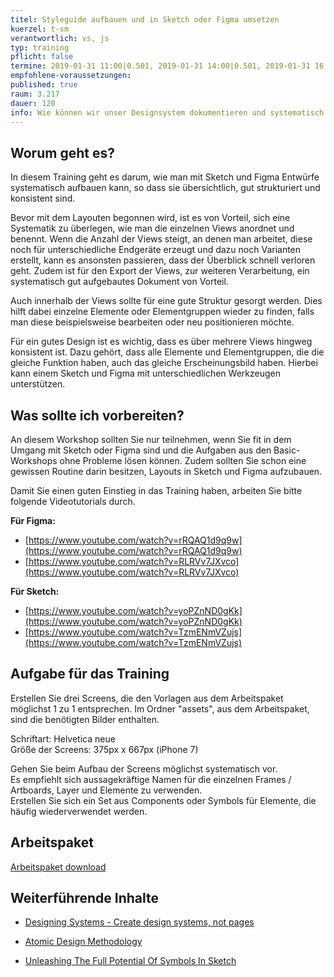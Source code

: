 ```yaml
---
titel: Styleguide aufbauen und in Sketch oder Figma umsetzen
kuerzel: t-sm
verantwortlich: vs, js
typ: training
pflicht: false
termine: 2019-01-31 11:00|0.501, 2019-01-31 14:00|0.501, 2019-01-31 16:00|0.501
empfohlene-voraussetzungen:
published: true
raum: 3.217
dauer: 120
info: Wie können wir unser Designsystem dokumentieren und systematisch in Sketch oder Figma abbilden?
---
```

## Worum geht es?
In diesem Training geht es darum, wie man mit Sketch und Figma Entwürfe systematisch aufbauen kann, so dass sie übersichtlich, gut strukturiert und konsistent sind.

Bevor mit dem Layouten begonnen wird, ist es von Vorteil, sich eine Systematik zu überlegen, wie man die einzelnen Views anordnet und benennt. Wenn die Anzahl der Views steigt, an denen man arbeitet, diese noch für unterschiedliche Endgeräte erzeugt und dazu noch Varianten erstellt, kann es ansonsten passieren, dass der Überblick schnell verloren geht. Zudem ist für den Export der Views, zur weiteren Verarbeitung, ein systematisch gut aufgebautes Dokument von Vorteil.

Auch innerhalb der Views sollte für eine gute Struktur gesorgt werden. Dies hilft dabei einzelne Elemente oder Elementgruppen wieder zu finden, falls man diese beispielsweise bearbeiten oder neu positionieren möchte.

Für ein gutes Design ist es wichtig, dass es über mehrere Views hingweg konsistent ist. Dazu gehört, dass alle Elemente und Elementgruppen, die die gleiche Funktion haben, auch das gleiche Erscheinungsbild haben. Hierbei kann einem Sketch und Figma mit unterschiedlichen Werkzeugen unterstützen.

## Was sollte ich vorbereiten?

An diesem Workshop sollten Sie nur teilnehmen, wenn Sie fit in dem Umgang mit Sketch oder Figma sind und die Aufgaben aus den Basic-Workshops ohne Probleme lösen können. Zudem sollten Sie schon eine gewissen Routine darin besitzen, Layouts in Sketch und Figma aufzubauen.

Damit Sie einen guten Einstieg in das Training haben, arbeiten Sie bitte folgende Videotutorials durch.

**Für Figma:**

* [https://www.youtube.com/watch?v=rRQAQ1d9q9w](https://www.youtube.com/watch?v=rRQAQ1d9q9w)
* [https://www.youtube.com/watch?v=RLRVv7JXvco](https://www.youtube.com/watch?v=RLRVv7JXvco)



**Für Sketch:**

* [https://www.youtube.com/watch?v=yoPZnND0gKk](https://www.youtube.com/watch?v=yoPZnND0gKk)
* [https://www.youtube.com/watch?v=TzmENmVZujs](https://www.youtube.com/watch?v=TzmENmVZujs)

## Aufgabe für das Training



Erstellen Sie drei Screens, die den Vorlagen aus dem Arbeitspaket möglichst 1 zu 1 entsprechen. Im Ordner "assets", aus dem Arbeitspaket, sind die benötigten Bilder enthalten.

Schriftart: Helvetica neue  
Größe der Screens: 375px x 667px (iPhone 7)

Gehen Sie beim Aufbau der Screens möglichst systematisch vor.  
Es empfiehlt sich aussagekräftige Namen für die einzelnen Frames / Artboards, Layer und Elemente zu verwenden.  
Erstellen Sie sich ein Set aus Components oder Symbols für Elemente, die häufig wiederverwendet werden.

## Arbeitspaket

[Arbeitspaket download](../../download/training-systematischer-aufbau-von-mockups/arbeitspaket_aufbau_mockups.zip)

## Weiterführende Inhalte

* [Designing Systems - Create design systems, not pages](http://atomicdesign.bradfrost.com/chapter-1/)

* [Atomic Design Methodology](http://atomicdesign.bradfrost.com/chapter-2/)

* [Unleashing The Full Potential Of Symbols In Sketch](https://www.smashingmagazine.com/2017/04/symbols-sketch/)

  ​


